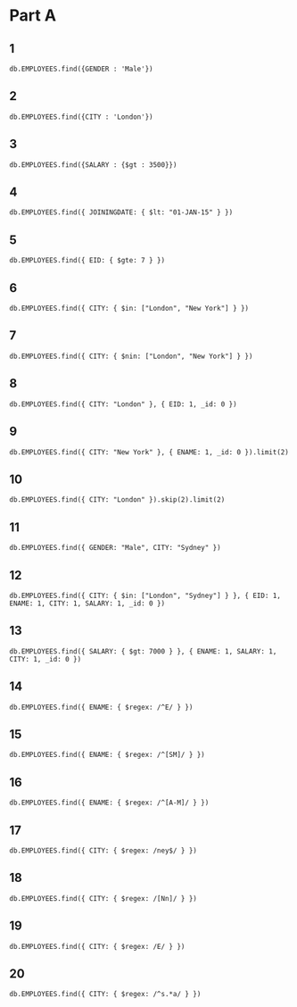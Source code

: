 # Part A
## 1
    db.EMPLOYEES.find({GENDER : 'Male'})   
## 2
    db.EMPLOYEES.find({CITY : 'London'})   
## 3
    db.EMPLOYEES.find({SALARY : {$gt : 3500}})
## 4
    db.EMPLOYEES.find({ JOININGDATE: { $lt: "01-JAN-15" } })
## 5
    db.EMPLOYEES.find({ EID: { $gte: 7 } })
## 6
    db.EMPLOYEES.find({ CITY: { $in: ["London", "New York"] } })
## 7
    db.EMPLOYEES.find({ CITY: { $nin: ["London", "New York"] } })
## 8
    db.EMPLOYEES.find({ CITY: "London" }, { EID: 1, _id: 0 })
## 9
    db.EMPLOYEES.find({ CITY: "New York" }, { ENAME: 1, _id: 0 }).limit(2)
## 10
    db.EMPLOYEES.find({ CITY: "London" }).skip(2).limit(2)
## 11
    db.EMPLOYEES.find({ GENDER: "Male", CITY: "Sydney" })
## 12
    db.EMPLOYEES.find({ CITY: { $in: ["London", "Sydney"] } }, { EID: 1, ENAME: 1, CITY: 1, SALARY: 1, _id: 0 })
## 13
    db.EMPLOYEES.find({ SALARY: { $gt: 7000 } }, { ENAME: 1, SALARY: 1, CITY: 1, _id: 0 })
## 14
    db.EMPLOYEES.find({ ENAME: { $regex: /^E/ } })
## 15
    db.EMPLOYEES.find({ ENAME: { $regex: /^[SM]/ } })
## 16
    db.EMPLOYEES.find({ ENAME: { $regex: /^[A-M]/ } })
## 17
    db.EMPLOYEES.find({ CITY: { $regex: /ney$/ } })
## 18
    db.EMPLOYEES.find({ CITY: { $regex: /[Nn]/ } })
## 19
    db.EMPLOYEES.find({ CITY: { $regex: /E/ } })
## 20
    db.EMPLOYEES.find({ CITY: { $regex: /^s.*a/ } })